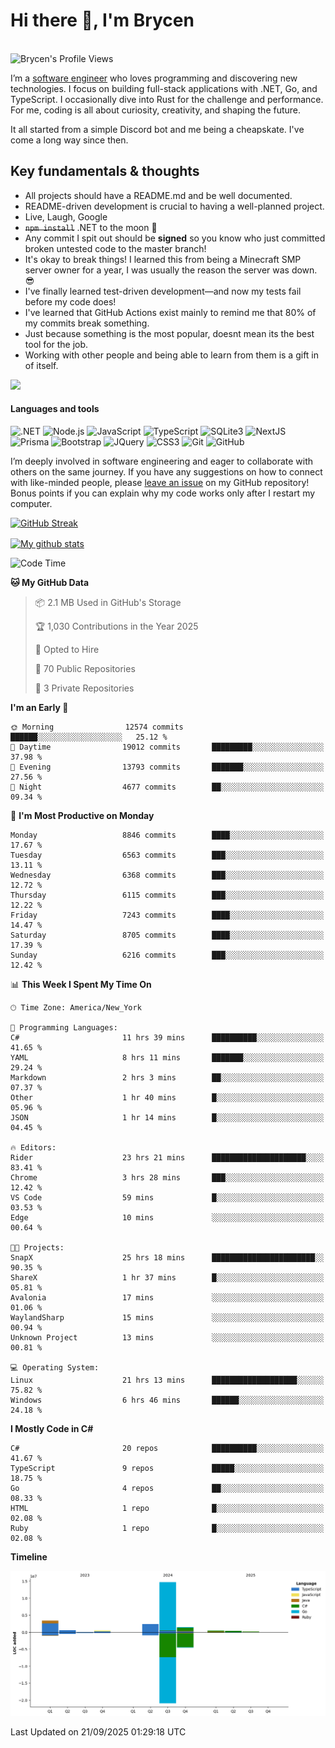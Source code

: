 # Hi there 👋, I'm Brycen

<br>
<img src="https://komarev.com/ghpvc/?username=BrycensRanch" alt="Brycen's Profile Views" />

I’m a [software engineer](https://en.wikipedia.org/wiki/Software_engineering) who loves programming and discovering new technologies. I focus on building full-stack applications with .NET, Go, and TypeScript. I occasionally dive into Rust for the challenge and performance. For me, coding is all about curiosity, creativity, and shaping the future.

It all started from a simple Discord bot and me being a cheapskate. I've come a long way since then.

## Key fundamentals & thoughts

- All projects should have a README.md and be well documented.
- README-driven development is crucial to having a well-planned project.
- Live, Laugh, Google
- ~~`npm install`~~ .NET to the moon 🚀
- Any commit I spit out should be **signed** so you know who just committed broken untested code to the master branch!
- It's okay to break things! I learned this from being a Minecraft SMP server owner for a year, I was usually the reason the server was down. 😎
- I've finally learned test-driven development—and now my tests fail before my code does!
- I've learned that GitHub Actions exist mainly to remind me that 80% of my commits break something.
- Just because something is the most popular, doesnt mean its the best tool for the job.
- Working with other people and being able to learn from them is a gift in of itself.

<img src="https://res.cloudinary.com/practicaldev/image/fetch/s--OoBLh7-Q--/c_limit%2Cf_auto%2Cfl_progressive%2Cq_auto%2Cw_880/https://cdn-images-1.medium.com/max/1614/1%2A8BlqJ8lNVZzuRjAg1mZ50w.png" height="400"/>

<h4>Languages and tools</h4>
<p>
  <img src="https://img.shields.io/badge/.NET-%23512BD4.svg?&style=for-the-badge&logo=dotnet&logoColor=white" alt=".NET" />
  <img src="https://img.shields.io/badge/node.js%20-%2343853D.svg?&style=for-the-badge&logo=node.js&logoColor=white" alt="Node.js" />
  <img src="https://img.shields.io/badge/javascript%20-%23323330.svg?&style=for-the-badge&logo=javascript&logoColor=%23F7DF1E" alt="JavaScript" />
  <img src="https://img.shields.io/badge/typescript%20-%23323330.svg?&style=for-the-badge&logo=typescript&logoColor=#3467eb" alt="TypeScript" />
  <img src="https://img.shields.io/badge/sqlite3%20-%23323330.svg?&style=for-the-badge&logo=sqlite&logoColor=#3467eb" alt="SQLite3" />
  <img src="https://img.shields.io/badge/Next.JS%20-%23323330.svg?&style=for-the-badge&logo=next.js&logoColor=#3467eb" alt="NextJS" />
  <img src="https://img.shields.io/badge/Prisma%20-%23323330.svg?&style=for-the-badge&logo=prisma&logoColor=#3467eb" alt="Prisma" />
  <img src="https://img.shields.io/badge/bootstrap%20-%23323330.svg?&style=for-the-badge&logo=bootstrap" alt="Bootstrap" />
  <img src="https://img.shields.io/badge/jquery%20-%23323330.svg?&style=for-the-badge&logo=jquery" alt="JQuery" />
  <img src="https://img.shields.io/badge/css3%20-%23323330.svg?&style=for-the-badge&logo=css3" alt="CSS3" />
  <img src="https://img.shields.io/badge/git%20-%23323330.svg?&style=for-the-badge&logo=git" alt="Git" />
  <img src="https://img.shields.io/badge/github%20-%23323330.svg?&style=for-the-badge&logo=github" alt="GitHub" />
</p>

I’m deeply involved in software engineering and eager to collaborate with others on the same journey. If you have any suggestions on how to connect with like-minded people, please [leave an issue](https://github.com/BrycensRanch/BrycensRanch/issues/new) on my GitHub repository! Bonus points if you can explain why my code works only after I restart my computer. 

<p><a href="https://git.io/streak-stats"><img src=https://github-readme-streak-stats-eight.vercel.app?user=BrycensRanch&amp;theme=dark&amp;hide_border=true&fire=EB5454&amp;ring=0CEB19" alt="GitHub Streak"></a></p>

<a href="https://github.com/anuraghazra/github-readme-stats">
  <img align="center" src="https://github-readme-stats.anuraghazra1.vercel.app/api?username=BrycensRanch&show_icons=true&line_height=27&include_all_commits=true" alt="My github stats" />
</a>

<!--START_SECTION:waka-->
![Code Time](http://img.shields.io/badge/Code%20Time-2%2C735%20hrs%2043%20mins-blue)

**🐱 My GitHub Data** 

> 📦 2.1 MB Used in GitHub's Storage 
 > 
> 🏆 1,030 Contributions in the Year 2025
 > 
> 💼 Opted to Hire
 > 
> 📜 70 Public Repositories 
 > 
> 🔑 3 Private Repositories 
 > 
**I'm an Early 🐤** 

```text
🌞 Morning                12574 commits       ██████░░░░░░░░░░░░░░░░░░░   25.12 % 
🌆 Daytime                19012 commits       █████████░░░░░░░░░░░░░░░░   37.98 % 
🌃 Evening                13793 commits       ███████░░░░░░░░░░░░░░░░░░   27.56 % 
🌙 Night                  4677 commits        ██░░░░░░░░░░░░░░░░░░░░░░░   09.34 % 
```
📅 **I'm Most Productive on Monday** 

```text
Monday                   8846 commits        ████░░░░░░░░░░░░░░░░░░░░░   17.67 % 
Tuesday                  6563 commits        ███░░░░░░░░░░░░░░░░░░░░░░   13.11 % 
Wednesday                6368 commits        ███░░░░░░░░░░░░░░░░░░░░░░   12.72 % 
Thursday                 6115 commits        ███░░░░░░░░░░░░░░░░░░░░░░   12.22 % 
Friday                   7243 commits        ████░░░░░░░░░░░░░░░░░░░░░   14.47 % 
Saturday                 8705 commits        ████░░░░░░░░░░░░░░░░░░░░░   17.39 % 
Sunday                   6216 commits        ███░░░░░░░░░░░░░░░░░░░░░░   12.42 % 
```


📊 **This Week I Spent My Time On** 

```text
🕑︎ Time Zone: America/New_York

💬 Programming Languages: 
C#                       11 hrs 39 mins      ██████████░░░░░░░░░░░░░░░   41.65 % 
YAML                     8 hrs 11 mins       ███████░░░░░░░░░░░░░░░░░░   29.24 % 
Markdown                 2 hrs 3 mins        ██░░░░░░░░░░░░░░░░░░░░░░░   07.37 % 
Other                    1 hr 40 mins        █░░░░░░░░░░░░░░░░░░░░░░░░   05.96 % 
JSON                     1 hr 14 mins        █░░░░░░░░░░░░░░░░░░░░░░░░   04.45 % 

🔥 Editors: 
Rider                    23 hrs 21 mins      █████████████████████░░░░   83.41 % 
Chrome                   3 hrs 28 mins       ███░░░░░░░░░░░░░░░░░░░░░░   12.42 % 
VS Code                  59 mins             █░░░░░░░░░░░░░░░░░░░░░░░░   03.53 % 
Edge                     10 mins             ░░░░░░░░░░░░░░░░░░░░░░░░░   00.64 % 

🐱‍💻 Projects: 
SnapX                    25 hrs 18 mins      ███████████████████████░░   90.35 % 
ShareX                   1 hr 37 mins        █░░░░░░░░░░░░░░░░░░░░░░░░   05.81 % 
Avalonia                 17 mins             ░░░░░░░░░░░░░░░░░░░░░░░░░   01.06 % 
WaylandSharp             15 mins             ░░░░░░░░░░░░░░░░░░░░░░░░░   00.94 % 
Unknown Project          13 mins             ░░░░░░░░░░░░░░░░░░░░░░░░░   00.81 % 

💻 Operating System: 
Linux                    21 hrs 13 mins      ███████████████████░░░░░░   75.82 % 
Windows                  6 hrs 46 mins       ██████░░░░░░░░░░░░░░░░░░░   24.18 % 
```

**I Mostly Code in C#** 

```text
C#                       20 repos            ██████████░░░░░░░░░░░░░░░   41.67 % 
TypeScript               9 repos             █████░░░░░░░░░░░░░░░░░░░░   18.75 % 
Go                       4 repos             ██░░░░░░░░░░░░░░░░░░░░░░░   08.33 % 
HTML                     1 repo              █░░░░░░░░░░░░░░░░░░░░░░░░   02.08 % 
Ruby                     1 repo              █░░░░░░░░░░░░░░░░░░░░░░░░   02.08 % 
```



**Timeline**

![Lines of Code chart](https://raw.githubusercontent.com/BrycensRanch/BrycensRanch/main/assets/bar_graph.png)


 Last Updated on 21/09/2025 01:29:18 UTC
<!--END_SECTION:waka-->

<!--
**BrycensRanch/BrycensRanch** is a ✨ _special_ ✨ repository because its `README.md` (this file) appears on your GitHub profile.

Here are some ideas to get you started:

- 🔭 I’m currently working on ...
- 🌱 I’m currently learning ...
- 👯 I’m looking to collaborate on ...
- 🤔 I’m looking for help with ...
- 💬 Ask me about ...
- 📫 How to reach me: ...
- 😄 Pronouns: ...
- ⚡ Fun fact: ...
-->
